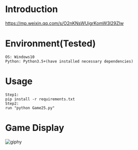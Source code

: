 # Introduction
https://mp.weixin.qq.com/s/O2nKNsWUigrKomW3l29Zlw

# Environment(Tested)
```
OS: Windows10
Python: Python3.5+(have installed necessary dependencies)
```

# Usage
```
Step1:
pip install -r requirements.txt
Step2:
run "python Game25.py"
```

# Game Display
![giphy](effect/running.gif)